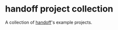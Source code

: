 # handoff project collection

A collection of [handoff](https://github.com/anelendata/handoff/tree/v0.3)'s example
projects.
